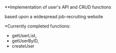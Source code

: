 **Implementation of user's API and CRUD functions 

based upon a widespread job-recruiting website


*Currently completed functions:
- getUserList,
- getUserByID,
- createUser
